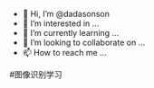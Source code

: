 - 👋 Hi, I’m @dadasonson
- 👀 I’m interested in ...
- 🌱 I’m currently learning ...
- 💞️ I’m looking to collaborate on ...
- 📫 How to reach me ...

<!---
dadasonson/dadasonson is a ✨ special ✨ repository because its `README.md` (this file) appears on your GitHub profile.
You can click the Preview link to take a look at your changes.
--->
#图像识别学习
